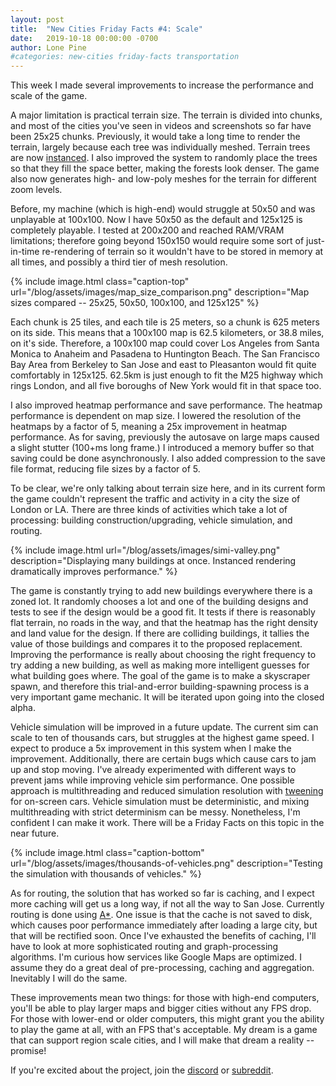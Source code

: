 ```yaml
---
layout: post
title:  "New Cities Friday Facts #4: Scale"
date:   2019-10-18 00:00:00 -0700
author: Lone Pine
#categories: new-cities friday-facts transportation
---
```


This week I made several improvements to increase the performance and scale of the game.

A major limitation is practical terrain size. The terrain is divided into chunks, and most of the cities you've seen in videos and screenshots so far have been 25x25 chunks. Previously, it would take a long time to render the terrain, largely because each tree was individually meshed. Terrain trees are now [instanced]. I also improved the system to randomly place the trees so that they fill the space better, making the forests look denser. The game also now generates high- and low-poly meshes for the terrain for different zoom levels.

Before, my machine (which is high-end) would struggle at 50x50 and was unplayable at 100x100. Now I have 50x50 as the default and 125x125 is completely playable. I tested at 200x200 and reached RAM/VRAM limitations; therefore going beyond 150x150 would require some sort of just-in-time re-rendering of terrain so it wouldn't have to be stored in memory at all times, and possibly a third tier of mesh resolution.

{% include image.html class="caption-top"
  url="/blog/assets/images/map_size_comparison.png"
  description="Map sizes compared -- 25x25, 50x50, 100x100, and 125x125" %}

Each chunk is 25 tiles, and each tile is 25 meters, so a chunk is 625 meters on its side. This means that a 100x100 map is 62.5 kilometers, or 38.8 miles, on it's side. Therefore, a 100x100 map could cover Los Angeles from Santa Monica to Anaheim and Pasadena to Huntington Beach. The San Francisco Bay Area from Berkeley to San Jose and east to Pleasanton would fit quite comfortably in 125x125. 62.5km is just enough to fit the M25 highway which rings London, and all five boroughs of New York would fit in that space too.

I also improved heatmap performance and save performance. The heatmap performance is dependent on map size. I lowered the resolution of the heatmaps by a factor of 5, meaning a 25x improvement in heatmap performance. As for saving, previously the autosave on large maps caused a slight stutter (100+ms long frame.) I introduced a memory buffer so that saving could be done asynchronously. I also added compression to the save file format, reducing file sizes by a factor of 5.

To be clear, we're only talking about terrain size here, and in its current form the game couldn't represent the traffic and activity in a city the size of London or LA. There are three kinds of activities which take a lot of processing: building construction/upgrading, vehicle simulation, and routing.

{% include image.html
  url="/blog/assets/images/simi-valley.png"
  description="Displaying many buildings at once. Instanced rendering dramatically improves performance." %}

The game is constantly trying to add new buildings everywhere there is a zoned lot. It randomly chooses a lot and one of the building designs and tests to see if the design would be a good fit. It tests if there is reasonably flat terrain, no roads in the way, and that the heatmap has the right density and land value for the design. If there are colliding buildings, it tallies the value of those buildings and compares it to the proposed replacement. Improving the performance is really about choosing the right frequency to try adding a new building, as well as making more intelligent guesses for what building goes where. The goal of the game is to make a skyscraper spawn, and therefore this trial-and-error building-spawning process is a very important game mechanic. It will be iterated upon going into the closed alpha.

Vehicle simulation will be improved in a future update. The current sim can scale to ten of thousands cars, but struggles at the highest game speed. I expect to produce a 5x improvement in this system when I make the improvement. Additionally, there are certain bugs which cause cars to jam up and stop moving. I've already experimented with different ways to prevent jams while improving vehicle sim performance. One possible approach is multithreading and reduced simulation resolution with [tweening] for on-screen cars. Vehicle simulation must be deterministic, and mixing multithreading with strict determinism can be messy. Nonetheless, I'm confident I can make it work. There will be a Friday Facts on this topic in the near future.

{% include image.html class="caption-bottom"
  url="/blog/assets/images/thousands-of-vehicles.png"
  description="Testing the simulation with thousands of vehicles." %}

As for routing, the solution that has worked so far is caching, and I expect more caching will get us a long way, if not all the way to San Jose. Currently routing is done using [A*]. One issue is that the cache is not saved to disk, which causes poor performance immediately after loading a large city, but that will be rectified soon. Once I've exhausted the benefits of caching, I'll have to look at more sophisticated routing and graph-processing algorithms. I'm curious how services like Google Maps are optimized. I assume they do a great deal of pre-processing, caching and aggregation. Inevitably I will do the same.

These improvements mean two things: for those with high-end computers, you'll be able to play larger maps and bigger cities without any FPS drop. For those with lower-end or older computers, this might grant you the ability to play the game at all, with an FPS that's acceptable. My dream is a game that can support region scale cities, and I will make that dream a reality -- promise!

If you're excited about the project, join the [discord] or [subreddit].

[A*]: https://en.wikipedia.org/wiki/A*_search_algorithm
[tweening]: https://en.wikipedia.org/wiki/Inbetweening
[instanced]: https://www.khronos.org/opengl/wiki/Vertex_Rendering#Instancing
[subreddit]: https://www.reddit.com/r/New_Cities
[discord]: https://discord.gg/udgeB2E


